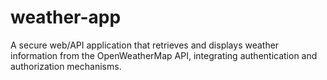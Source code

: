 # weather-app
A secure web/API application that retrieves and displays weather information from the OpenWeatherMap API, integrating authentication and authorization mechanisms.
